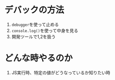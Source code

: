 # デバックの方法

1. `debugger`を使って止める
2. `console.log()`を使って中身を見る
3. 開発ツールで1,2を扱う

# どんな時やるのか

1.  JS実行時、特定の値がどうなっているか知りたい時

